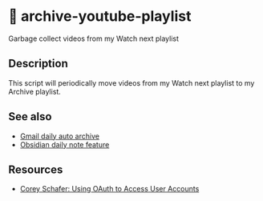 # 🚛 archive-youtube-playlist

Garbage collect videos from my Watch next playlist

## Description

This script will periodically move videos from my Watch next playlist to my Archive playlist.

## See also

- [Gmail daily auto archive](https://github.com/ebanner/gmail-auto-archive-daily)
- [Obsidian daily note feature](https://help.obsidian.md/Plugins/Daily+notes)

## Resources

- [Corey Schafer: Using OAuth to Access User Accounts](https://www.youtube.com/watch?v=vQQEaSnQ_bs)
